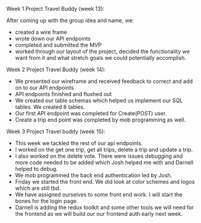 Week 1 Project Travel Buddy (week 13):

After coming up with the group idea and name, we:
- created a wire frame
- wrote down our API endpoints
- completed and submitted the MVP
- worked through our layout of the project, decided the functionality we want from it and what stretch goals we could potentially accomplish.

Week 2 Project Travel Buddy (week 14):
- We presented our wireframe and received feedback to correct and add on to our API endpoints
- API endpoints finished and flushed out
- We created our table schemas which helped us implement our SQL tables. We created 8 tables.
- Our first API endpoint was completed for Create(POST) user.
- Create a trip end point was completed by mob programming as well.


Week 3 Project Travel buddy (week 15):
- This week we tackled the rest of our api endpoints.
- I worked on the get one trip, get all trips, delete a trip and update a trip.
- I also worked on the delete vote. There were issues debugging and more code needed to be added which Josh helped me with and Darnell helped to debug.
- We mob programmed the back end authentication led by Josh.
- Friday we started the front end. We did look at color schemes and logos which are still tbd.
- We have assigned ourselves to some front end work. I will start the bones for the login page.
- Darnell is adding the redux toolkit and some other tools we will need for the frontend as we will build our our frontend auth early next week.
